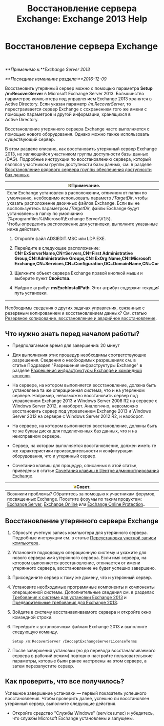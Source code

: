 ﻿---
title: 'Восстановление сервера Exchange: Exchange 2013 Help'
TOCTitle: Восстановление сервера Exchange
ms:assetid: 46e9a1cf-b64c-43c3-a898-6171176da761
ms:mtpsurl: https://technet.microsoft.com/ru-ru/library/Dd876880(v=EXCHG.150)
ms:contentKeyID: 50487990
ms.date: 04/30/2018
mtps_version: v=EXCHG.150
ms.translationtype: HT
---

# Восстановление сервера Exchange

 

_**Применимо к:**Exchange Server 2013_

_**Последнее изменение раздела:**2016-12-09_

Восстановить утерянный сервер можно с помощью параметра **Setup /m:RecoverServer** в Microsoft Exchange Server 2013. Большинство параметров компьютера под управлением Exchange 2013 хранятся в Active Directory. Если указан параметр */m:RecoverServer*, то перестраивается сервер Exchange с сохранением того же имени с помощью параметров и другой информации, хранящихся в Active Directory.

Восстановление утерянного сервера Exchange часто выполняется с помощью нового оборудования. Однако можно также использовать существующий сервер.

В этом разделе описано, как восстановить утерянный сервер Exchange 2013, не являющийся участником группы доступности базы данных (DAG). Подробные инструкции по восстановлению сервера, который являлся участником группы доступности базы данных, см. в разделе [Восстановление рядового сервера группы обеспечения доступности баз данных](recover-a-database-availability-group-member-server-exchange-2013-help.md).

<table>
<colgroup>
<col style="width: 100%" />
</colgroup>
<thead>
<tr class="header">
<th><img src="images/JJ126620.note(EXCHG.150).gif" title="Примечание" alt="Примечание" />Примечание.</th>
</tr>
</thead>
<tbody>
<tr class="odd">
<td>Если Exchange установлен в расположении, отличном от папки по умолчанию, необходимо использовать параметр <em>/TargetDir</em>, чтобы указать расположение двоичных файлов Exchange. Если вы не воспользуетесь параметром <em>/TargetDir</em>, файлы Exchange будут установлены в папку по умолчанию (%programfiles%\Microsoft\Exchange Server\V15).<br />
Чтобы определить расположение для установки, выполните указанные ниже действия.
<ol>
<li><p>Откройте файл ADSIEDIT.MSC или LDP.EXE.</p></li>
<li><p>Перейдите в следующее расположение: <strong>CN=ExServerName,CN=Servers,CN=First Administrative Group,CN=Administrative Groups,CN=ExOrg Name,CN=Microsoft Exchange,CN=Services,CN=Configuration,DC=DomainName,CN=Com</strong></p></li>
<li><p>Щелкните объект сервера Exchange правой кнопкой мыши и выберите пункт <strong>Свойства</strong>.</p></li>
<li><p>Найдите атрибут <strong>msExchInstallPath</strong>. Этот атрибут содержит текущий путь установки.</p></li>
</ol></td>
</tr>
</tbody>
</table>


Необходимы сведения о других задачах управления, связанных с резервным копированием и восстановлением данных? См. статью [Резервное копирование, восстановление и аварийное восстановление](backup-restore-and-disaster-recovery-exchange-2013-help.md).

## Что нужно знать перед началом работы?

  - Предполагаемое время для завершения: 20 минут

  - Для выполнения этих процедур необходимы соответствующие разрешения. Сведения о необходимых разрешениях см. в статье Подраздел "Разрешения инфраструктуры Exchange" в разделе [Разрешения инфраструктуры Exchange и командной консоли](exchange-and-shell-infrastructure-permissions-exchange-2013-help.md).

  - На сервере, на котором выполняется восстановление, должна быть установлена та же операционная система, что и на утерянном сервере. Например, невозможно восстановить сервер под управлением Exchange 2013 и Windows Server 2008 R2 на сервере с Windows Server 2012, и наоборот. Аналогично, невозможно восстановить сервер под управлением Exchange 2013 и Windows Server 2012 на сервере с Windows Server 2012 R2, и наоборот.

  - На сервере, на котором выполняется восстановление, должны быть те же буквы диска для подключенных баз данных, что и на неисправном сервере.

  - Сервер, на котором выполняется восстановление, должен иметь те же характеристики производительности и конфигурации оборудования, что и утерянный сервер.

  - Сочетания клавиш для процедур, описанных в этой статье, приведены в статье [Сочетания клавиш в Центре администрирования Exchange](keyboard-shortcuts-in-the-exchange-admin-center-exchange-online-protection-help.md).

<table>
<thead>
<tr class="header">
<th><img src="images/Bb124558.tip(EXCHG.150).gif" title="Совет" alt="Совет" />Совет.</th>
</tr>
</thead>
<tbody>
<tr class="odd">
<td>Возникли проблемы? Обратитесь за помощью к участникам форумов, посвященных Exchange. Посетите форумы по таким продуктам: <a href="https://go.microsoft.com/fwlink/p/?linkid=60612">Exchange Server</a>, <a href="https://go.microsoft.com/fwlink/p/?linkid=267542">Exchange Online</a> или <a href="https://go.microsoft.com/fwlink/p/?linkid=285351">Exchange Online Protection</a>..</td>
</tr>
</tbody>
</table>


## Восстановление утерянного сервера Exchange

1.  Сбросьте учетную запись компьютера для утерянного сервера. Подробные инструкции см. в статье [Переустановка учетной записи компьютера](https://go.microsoft.com/fwlink/p/?linkid=165388).

2.  Установите подходящую операционную систему и укажите для нового сервера имя утерянного сервера. Если имя сервера, на котором выполняется восстановление, отличается от имени утерянного сервера, восстановление не будет успешно завершено.

3.  Присоедините сервер к тому же домену, что и утерянный сервер.

4.  Установите необходимые программные компоненты и компоненты операционной системы. Дополнительные сведения см. в разделах [Требования к системе для установки Exchange 2013](exchange-2013-system-requirements-exchange-2013-help.md) и [Предварительные требования для Exchange 2013](exchange-2013-prerequisites-exchange-2013-help.md).

5.  Войдите в систему восстанавливаемого сервера и откройте окно командной строки.

6.  Перейдите к установочным файлам Exchange 2013 и выполните следующую команду.
    
        Setup /m:RecoverServer /IAcceptExchangeServerLicenseTerms

7.  После завершения установки (но до перевода восстанавливаемого сервера в рабочий режим) повторно настройте пользовательские параметры, которые были ранее настроены на этом сервере, а затем перезапустите сервер.

## Как проверить, что все получилось?

Успешное завершение установки — первый показатель успешного восстановления. Чтобы проверить далее, успешно ли восстановлен утерянный сервер, выполните следующие действия.

  - Откройте средство "Службы Windows" (services.msc) и убедитесь, что службы Microsoft Exchange установлены и запущены.

